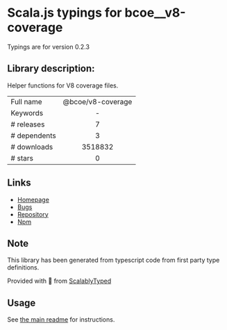 
# Scala.js typings for bcoe__v8-coverage

Typings are for version 0.2.3

## Library description:
Helper functions for V8 coverage files.

|                    |                 |
| ------------------ | :-------------: |
| Full name          | @bcoe/v8-coverage |
| Keywords           | - |
| # releases         | 7 |
| # dependents       | 3 |
| # downloads        | 3518832 |
| # stars            | 0 |

## Links
- [Homepage](https://github.com/demurgos/v8-coverage#readme)
- [Bugs](https://github.com/demurgos/v8-coverage/issues)
- [Repository](https://github.com/demurgos/v8-coverage)
- [Npm](https://www.npmjs.com/package/%40bcoe%2Fv8-coverage)
    


## Note
This library has been generated from typescript code from first party type definitions.

Provided with :purple_heart: from [ScalablyTyped](https://github.com/oyvindberg/ScalablyTyped)

## Usage
See [the main readme](../../readme.md) for instructions.


